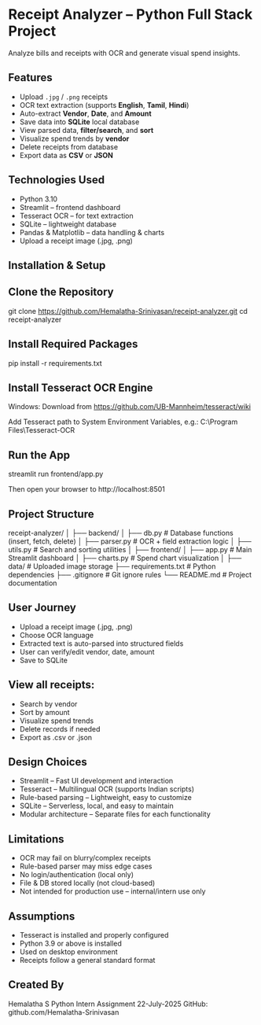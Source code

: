 # Receipt Analyzer – Python Full Stack Project

Analyze bills and receipts with OCR and generate visual spend insights.

## Features

-  Upload `.jpg` / `.png` receipts
-  OCR text extraction (supports **English**, **Tamil**, **Hindi**)
-  Auto-extract **Vendor**, **Date**, and **Amount**
-  Save data into **SQLite** local database
-  View parsed data, **filter/search**, and **sort**
-  Visualize spend trends by **vendor**
-  Delete receipts from database
-  Export data as **CSV** or **JSON**


## Technologies Used

-  Python 3.10
-  Streamlit – frontend dashboard
-  Tesseract OCR – for text extraction
-  SQLite – lightweight database
-  Pandas & Matplotlib – data handling & charts
-  Upload a receipt image (.jpg, .png)

##  Installation & Setup

## Clone the Repository

git clone https://github.com/Hemalatha-Srinivasan/receipt-analyzer.git
cd receipt-analyzer

## Install Required Packages

pip install -r requirements.txt

## Install Tesseract OCR Engine

Windows:
Download from  https://github.com/UB-Mannheim/tesseract/wiki

Add Tesseract path to System Environment Variables, e.g.:
C:\Program Files\Tesseract-OCR

## Run the App
streamlit run frontend/app.py

Then open your browser to http://localhost:8501

## Project Structure

receipt-analyzer/
│
├── backend/
│   ├── db.py           # Database functions (insert, fetch, delete)
│   ├── parser.py       # OCR + field extraction logic
│   ├── utils.py        # Search and sorting utilities
│
├── frontend/
│   ├── app.py          # Main Streamlit dashboard
│   ├── charts.py       # Spend chart visualization
│
├── data/               # Uploaded image storage
├── requirements.txt    # Python dependencies
├── .gitignore          # Git ignore rules
└── README.md           # Project documentation

## User Journey

-  Upload a receipt image (.jpg, .png)
-  Choose OCR language
-  Extracted text is auto-parsed into structured fields
-  User can verify/edit vendor, date, amount
-  Save to SQLite

## View all receipts:
-  Search by vendor
-  Sort by amount
-  Visualize spend trends
-  Delete records if needed
-  Export as .csv or .json

## Design Choices

-  Streamlit – Fast UI development and interaction
-  Tesseract – Multilingual OCR (supports Indian scripts)
-  Rule-based parsing – Lightweight, easy to customize
-  SQLite – Serverless, local, and easy to maintain
- Modular architecture – Separate files for each functionality

## Limitations

-  OCR may fail on blurry/complex receipts
-  Rule-based parser may miss edge cases
-   No login/authentication (local only)
-   File & DB stored locally (not cloud-based)
-   Not intended for production use – internal/intern use only

## Assumptions

-  Tesseract is installed and properly configured
-  Python 3.9 or above is installed
-  Used on desktop environment
-  Receipts follow a general standard format

## Created By
Hemalatha S
Python Intern Assignment 
22-July-2025
GitHub: github.com/Hemalatha-Srinivasan
